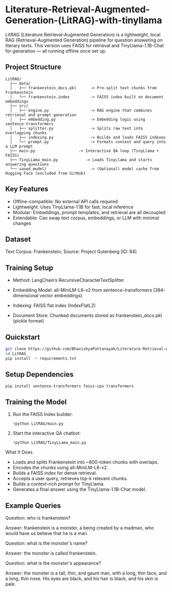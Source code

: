# Literature-Retrieval-Augmented-Generation-(LitRAG)-with-tinyllama

LitRAG (Literature Retrieval-Augmented Generation) is a lightweight, local RAG (Retrieval-Augmented Generation) pipeline for question answering on literary texts. This version uses FAISS for retrieval and TinyLlama-1.1B-Chat for generation — all running offline once set up.

## Project Structure

```plaintext
LitRAG/
  ├── data/
  │   ├── frankenstein_docs.pkl      -> Pre-split text chunks from Frankenstein
  │   └── frankenstein.index         -> FAISS index built on document embeddings
  ├── src/
  │   ├── engine.py                  -> RAG engine that combines retrieval and prompt generation
  │   ├── embedding.py               -> Embedding logic using sentence-transformers
  │   ├── splitter.py                -> Splits raw text into overlapping chunks
  │   ├── indexing.py                -> Builds and loads FAISS indexes
  │   └── prompt.py                  -> Formats context and query into a LLM prompt
  ├── main.py                   -> Interactive QA loop (TinyLlama + FAISS)
  ├── TinyLLama_main.py            -> Loads TinyLlama and starts answering questions
  └── saved_model/                   -> (Optional) model cache from Hugging Face (excluded from GitHub)
```

## Key Features
- Offline-compatible: No external API calls required
- Lightweight: Uses TinyLlama-1.1B for fast, local inference
- Modular: Embeddings, prompt templates, and retrieval are all decoupled
- Extendable: Can swap text corpus, embeddings, or LLM with minimal changes

## Dataset 

Text Corpus: Frankenstein; Source: Project Gutenberg [ID: 84]

## Training Setup

- Method: LangChain’s RecursiveCharacterTextSplitter

- Embedding Model: all-MiniLM-L6-v2 from sentence-transformers (384-dimensional vector embeddings)

- Indexing: FAISS flat index (IndexFlatL2)

- Document Store: Chunked documents stored as frankenstein_docs.pkl (pickle format)

## Quickstart

```bash
git clone https://github.com/BhavishyaPattanayak/Literature-Retrieval-Augmented-Generation-LitRAG-with-tinyllama.git
cd LitRAG
pip install -r requirements.txt
```
## Setup Dependencies


    pip install sentence-transformers faiss-cpu transformers

## Training the Model

1. Run the FAISS Index builder:

       !python LitRAG/main.py
   
3. Start the interactive QA chatbot:

       !python LitRAG/TinyLLama_main.py

What It Does

- Loads and splits Frankenstein into ~800-token chunks with overlaps.
- Encodes the chunks using all-MiniLM-L6-v2.
- Builds a FAISS index for dense retrieval.
- Accepts a user query, retrieves top-k relevant chunks.
- Builds a context-rich prompt for TinyLlama.
- Generates a final answer using the TinyLlama-1.1B-Chat model.

## Example Queries

Question: who is frankenstein?

Answer: frankenstein is a monster, a being created by a madman, who would have us believe that he is a man.

Question: what is the monster's name?

Answer: the monster is called frankenstein.

Question: what is the monster's appearance?

Answer: the monster is a tall, thin, and gaunt man, with a long, thin face, and a long, thin nose. His eyes are black, and his hair is black, and his skin is pale.



